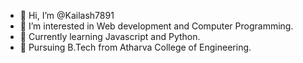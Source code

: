 - 👋 Hi, I’m @Kailash7891
- 👀 I’m interested in Web development and Computer Programming.
- 🌱 Currently learning Javascript and Python.
- 🔭 Pursuing B.Tech from Atharva College of Engineering.
<!---
singhkailash9/singhkailash9 is a ✨ special ✨ repository because its `README.md` (this file) appears on your GitHub profile.
You can click the Preview link to take a look at your changes.
--->
